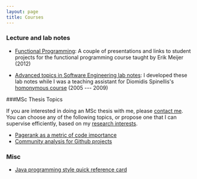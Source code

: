 ```yaml
---
layout: page 
title: Courses
---
```


### Lecture and lab notes

* [Functional Programming](courses/fp/index.html): A couple of presentations
and links to student projects for the functional programming course taught by
Erik Meijer (2012)

* [Advanced topics in Software Engineering lab notes](courses/isrm/index.html):
 I developed these lab notes while I was a teaching assistant for Diomidis
 Spinellis's [homonymous course](http://dmst.aueb.gr/dds/ismr/index.htm)
 (2005 --- 2009)

###MSc Thesis Topics

If you are interested in doing an MSc thesis with me, please [contact
me](about.html). You can choose any of the following topics, or propose one that
I can supervise efficiently, based on my [research interests](research.html).

* [Pagerank as a metric of code importance](/courses/msc-pagerank.html)
* [Community analysis for Github projects](/courses/msc-github-community.html)

### Misc

* [Java programming style quick reference card](/files/java-progr-style.pdf)
